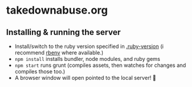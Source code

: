 # takedownabuse.org 

## Installing & running the server

- Install/switch to the ruby version specified in [.ruby-version](https://github.com/fightforthefuture/savesecurity.org/blob/production/.ruby-version) (i recommend [rbenv](http://rbenv.org/) where available.)
- `npm install` installs bundler, node modules, and ruby gems
- `npm start` runs grunt (compiles assets, then watches for changes and compiles those too.)
- A browser window will open pointed to the local server! 🎉
